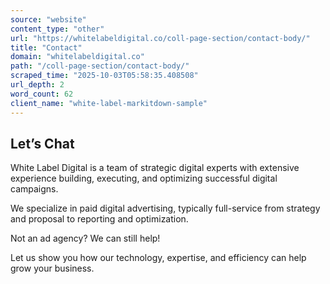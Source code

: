 ```yaml
---
source: "website"
content_type: "other"
url: "https://whitelabeldigital.co/coll-page-section/contact-body/"
title: "Contact"
domain: "whitelabeldigital.co"
path: "/coll-page-section/contact-body/"
scraped_time: "2025-10-03T05:58:35.408508"
url_depth: 2
word_count: 62
client_name: "white-label-markitdown-sample"
---
```


## Let’s Chat

White Label Digital is a team of strategic digital experts with extensive experience building, executing, and optimizing successful digital campaigns.

We specialize in paid digital advertising, typically full-service from strategy and proposal to reporting and optimization.

Not an ad agency? We can still help!

Let us show you how our technology, expertise, and efficiency can help grow your business.